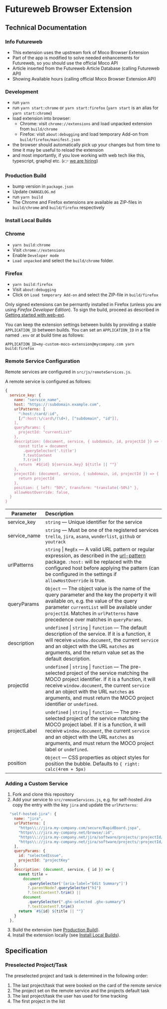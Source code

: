 # Futureweb Browser Extension

## Technical Documentation

### Info Futureweb

- This extension uses the upstream fork of Moco Browser Extension
- Part of the app is modified to solve needed enhancements for Futureweb, so you should use the official Moco API
- Article inserted from the Futureweb Article Database (calling Futureweb API)
- Showing Available hours (calling official Moco Browser Extension API)

### Development

- run `yarn`
- run `yarn start:chrome` or `yarn start:firefox` (`yarn start` is an alias for `yarn start:chrome`)
- load extension into browser:
  - Chrome: visit `chrome://extensions` and load unpacked extension from `build/chrome`
  - Firefox: visit `about:debugging` and load temporary Add-on from `build/firefox/manifest.json`
- the browser should automatically pick up your changes but from time to time it may be useful to reload the extension
- and most importantly, if you love working with web tech like this, typescript, graphql etc. (👉 [we are hiring](https://www.mocoapp.com/unternehmen/jobs))

### Production Build

- bump version in `package.json`
- Update `CHANGELOG.md`
- run `yarn build`
- The Chrome and Firefox extensions are available as ZIP-files in `build/chrome` and `build/firefox` respectively

### Install Local Builds

### Chrome

- `yarn build:chrome`
- Visit `chrome://extensions`
- Enable `Developer mode`
- `Load unpacked` and select the `build/chrome` folder.

### Firefox

- `yarn build:firefox`
- Visit `about:debugging`
- Click on `Load temporary Add-on` and select the ZIP-file in `build/firefox`

Only signed extensions can be permantly installed in Firefox (unless you are using <em>Firefox Developer Edition</em>). To sign the build, proceed as described in [Getting started with web-ext](https://developer.mozilla.org/en-US/docs/Mozilla/Add-ons/WebExtensions/Getting_started_with_web-ext).

You can keep the extension settings between builds by providing a stable `APPLICATION_ID` between builds. You can set an `APPLICATION_ID` in a file named `.env` or at build time as follows:

`APPLICATION_ID=my-custom-moco-extension@mycompany.com yarn build:firefox`

### Remote Service Configuration

Remote services are configured in `src/js/remoteServices.js`.

A remote service is configured as follows:

```javascript
{
  service_key: {
    name: "service_name",
    host: "https://:subdomain.example.com",
    urlPatterns: [
      ":host:/card/:id",
      [/^:host:\/card\/(\d+), ["subdomain", "id"]],
    ],
    queryParams: {
      projectId: "currentList"
    },
    description: (document, service, { subdomain, id, projectId }) => {
      const title = document
        .querySelector('.title')
        ?.textContent
        ?.trim()
      return `#${id} ${service.key} ${title || ""}`
    },
    projectId: (document, service, { subdomain, id, projectId }) => {
      return projectId
    },
    position: { left: "50%", transform: "translate(-50%)" },
    allowHostOverride: false,
  }
}
```

| Parameter    | Description                                                                                                                                                                                                                                                                                                              |
| ------------ | :----------------------------------------------------------------------------------------------------------------------------------------------------------------------------------------------------------------------------------------------------------------------------------------------------------------------- |
| service_key  | `string` &mdash; Unique identifier for the service                                                                                                                                                                                                                                                                       |
| service_name | `string` &mdash; Must be one of the registered services `trello`, `jira`, `asana`, `wunderlist`, `github` or `youtrack`                                                                                                                                                                                                  |
| urlPatterns  | `string` \| `RegEx` &mdash; A valid URL pattern or regular expression, as described in the [url-pattern](https://www.npmjs.com/package/url-pattern) package. `:host:` will be replaced with the configured host before applying the pattern (can be configured in the settings if `allowHostOverride` is true.           |
| queryParams  | `Object` &mdash; The object value is the name of the query parameter and the key the property it will available on, e.g. the value of the query parameter `currentList` will be available under `projectId`. Matches in `urlPatterns` have precedence over matches in `queryParams`.                                     |
| description  | `undefined` \| `string` \| `function` &mdash; The default description of the service. If it is a function, it will receive `window.document`, the current `service` and an object with the URL `matches` as arguments, and the return value set as the default description.                                              |
| projectId    | `undefined` \| `string` \| `function` &mdash; The pre-selected project of the service matching the MOCO project identifier. If it is a function, it will receive `window.document`, the current `service` and an object with the URL `matches` as arguments, and must return the MOCO project identifier or `undefined`. |
| projectLabel | `undefined` \| `string` \| `function` &mdash; The pre-selected project of the service matching the MOCO project label. If it is a function, it will receive `window.document`, the current `service` and an object with the URL `matches` as arguments, and must return the MOCO project label or `undefined`.           |
| position     | `Object` &mdash; CSS properties as object styles for position the bubble. Defaults to `{ right: calc(4rem + 5px)`                                                                                                                                                                                                        |

### Adding a Custom Service

1. Fork and clone this repository
2. Add your service to `src/removeServices.js`, e.g. for self-hosted Jira copy the entry with the key `jira` and update the `urlPatterns`:

```javascript
  "self-hosted-jira": {
    name: "jira",
    urlPatterns: [
      "https\\://jira.my-company.com/secure/RapidBoard.jspa",
      "https\\://jira.my-company.net/browse/:id",
      "https\\://jira.my-company.net/jira/software/projects/:projectId/boards/:board",
      "https\\://jira.my-company.net/jira/software/projects/:projectId/boards/:board/backlog"
    ],
    queryParams: {
      id: "selectedIssue",
      projectId: "projectKey"
    },
    description: (document, service, { id }) => {
      const title =
        document
          .querySelector('[aria-label="Edit Summary"]')
          ?.parentNode?.querySelector("h1")
          ?.textContent?.trim() ||
        document
          .querySelector(".ghx-selected .ghx-summary")
          ?.textContent?.trim()
      return `#${id} ${title || ""}`
    }
  },
```

3. Build the extension (see [Production Build](#production-build)).
4. Install the extension locally (see [Install Local Builds](#install-local-builds)).

## Specification

### Preselected Project/Task

The preselected project and task is determined in the following order:

1. The last project/task that were booked on the card of the remote service
2. The project set on the remote service and the projects default task
3. The last project/task the user has used for time tracking
4. The first project in the list

